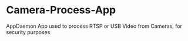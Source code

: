 # Camera-Process-App
AppDaemon App used to process RTSP or USB Video from Cameras, for security purposes
